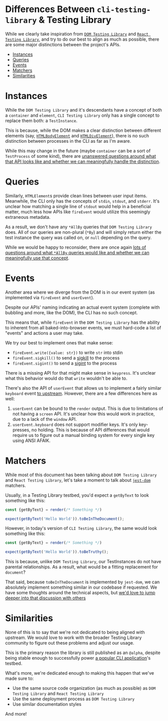 # Differences Between `cli-testing-library` & Testing Library

While we clearly take inspiration from [`DOM Testing Library`](https://github.com/testing-library/dom-testing-library)
and [`React Testing Library`](https://github.com/testing-library/react-testing-library),
and try to do our best to align as much as possible, there are some major distinctions between
the project's APIs.

<!-- START doctoc generated TOC please keep comment here to allow auto update -->
<!-- DON'T EDIT THIS SECTION, INSTEAD RE-RUN doctoc TO UPDATE -->


- [Instances](#instances)
- [Queries](#queries)
- [Events](#events)
- [Matchers](#matchers)
- [Similarities](#similarities)

<!-- END doctoc generated TOC please keep comment here to allow auto update -->

# Instances

While the `DOM Testing Library` and it's descendants have a concept of both a `container` and `element`, `CLI Testing Library`
only has a single concept to replace them both: a `TestInstance`.

This is because, while the DOM makes a clear distinction between different elements (say, [`HTMLBodyElement`](https://developer.mozilla.org/en-US/docs/Web/API/HTMLBodyElement)
and [`HTMLDivElement`](https://developer.mozilla.org/en-US/docs/Web/API/HTMLDivElement)), there is no such distinction between
processes in the CLI as far as I'm aware.

While this may change in the future (maybe `container` can be a sort of `TestProcess` of some kind), there are
[unanswered questions around what that API looks like and whether we can meaningfully handle the distinction](https://github.com/crutchcorn/cli-testing-library/issues/2).

# Queries

Similarly, `HTMLElement`s provide clean lines between user input items. Meanwhile, the CLI only has the concepts of `stdin`, `stdout`, and `stderr`.
It's unclear how matching a single line of `stdout` would help in a beneficial matter, much less how APIs like `fireEvent`
would utilize this seemingly extraneous metadata.

As a result, we don't have any `*AllBy` queries that `DOM Testing Library` does. All of our queries are non-plural (`*By`)
and will simply return either the test instance the query was called on, or `null` depending on the query.

While we would be happy to reconsider, there are once again
[lots of questions around what `*AllBy` queries would like and whether we can meaningfully use that concept](https://github.com/crutchcorn/cli-testing-library/issues/2).

# Events

Another area where we diverge from the DOM is in our event system (as implemented via `fireEvent` and `userEvent`).

Despite our APIs' naming indicating an actual event system (complete with bubbling and more, like the DOM),
the CLI has no such concept.

This means that, while `fireEvent` in the `DOM Testing Library` has the ability to inherent from all
baked-into-browser events, we must hard-code a list of "events" and actions a user may take.

We try our best to implement ones that make sense:

- `fireEvent.write({value: str})` to write `str` into stdin
- `fireEvent.sigkill()` to send a [sigkill](https://en.wikipedia.org/wiki/Signal_(IPC)#SIGKILL) to the process
- `fireEvent.sigint()` to send a [sigint](https://en.wikipedia.org/wiki/Signal_(IPC)#SIGINT) to the process

There is a missing API for that might make sense in `keypress`. It's unclear what this behavior would do that `write` wouldn't
be able to.

There's also the API of `userEvent` that allows us to implement a fairly similar `keyboard` event
[to upstream](https://testing-library.com/docs/ecosystem-user-event/#keyboardtext-options). However, there are a few differences
here as well:

1) `userEvent` can be bound to the `render` output. This is due to limitations of not having a `screen` API. It's unclear how
    this would work in practice, due to a lack of the `window` API.
2) `userEvent.keyboard` does not support modifier keys. It's only key-presses, no holding. This is because of API 
    differences that would require us to figure out a manual binding system for every single key using ANSI AFAIK.

# Matchers

While most of this document has been talking about `DOM Testing Library` and `React Testing Library`,
let's take a moment to talk about [`jest-dom`](https://github.com/testing-library/jest-dom) matchers.

Usually, in a Testing Library testbed, you'd expect a `getByText` to look something like this:

```javascript
const {getByText} = render(/* Something */)

expect(getByText('Hello World')).toBeInTheDocument();
```

However, in today's version of `CLI Testing Library`, the same would look something like this:

```javascript
const {getByText} = render(/* Something */)

expect(getByText('Hello World')).toBeTruthy();
```

This is because, unlike `DOM Testing Library`, our TestInstances do not have parental relationships. As
a result, what would be a fitting replacement for `document`?

That said, because `toBeInTheDocument` is implemented by `jest-dom`, we can absolutely implement something
similar in our codebase if requested. We have some thoughts around the technical aspects, but [we'd love to jump
deeper into that discussion with others](https://github.com/crutchcorn/cli-testing-library/issues/2)

# Similarities

None of this is to say that we're not dedicated to being aligned with upstream. We would love to work with the broader Testing Library
community to figure out these problems and adjust our usage.

This is the primary reason the library is still published as an `@alpha`, despite being stable enough to successfully
power [a popular CLI application](https://github.com/plopjs/plop/)'s testbed.

What's more, we're dedicated enough to making this happen that we've made sure to:

- Use the same source code organization (as much as possible) as `DOM Testing Library` and `React Testing Library`
- Use the same deployment process as `DOM Testing Library`
- Use similar documentation styles

And more!
